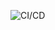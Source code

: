 ![CI/CD](https://github.com/sunil-zishan/voting-app-on-eks/actions/workflows/ci-cd.yml/badge.svg?branch=main)
